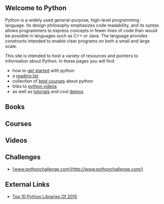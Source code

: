 ## Welcome to Python 

Python is a widely used general-purpose, high-level programming language. Its design philosophy emphasizes code readability, and its syntax allows programmers to express concepts in fewer lines of code than would be possible in languages such as C++ or Java. The language provides constructs intended to enable clear programs on both a small and large scale.


This site is intended to host a variety of resources and pointers to information about Python. In these pages you will find

* how to [get started](/get_started) with python
* a [reading list](#books)
* collection of [best courses](#courses) about python
* links to [python videos](#videos)
* as well as [tutorials](/tutorials) and cool [demos]()

## Books

<div class="books" gid="1gQFMXZtynpuTenoOQNGCHttArT4NspTWcyJQr5ps9Mk"></div>
<div class="clearfix"></div>

## Courses

<div class="courses" gid="1frO9QYhgsXbMzcyXoA4czWkxTWF8RBTJVf9uoO1rElU"></div>
<div class="clearfix"></div>

## Videos

<div class="videos" gid="1WMjweKiok6GnxZr9sIPx32RqgdYIQXSaI9gqs3A9TWI"></div>
<div class="clearfix"></div>

## Challenges

* [www.pythonchallenge.com](http://www.pythonchallenge.com/)

## External Links

* [Top 10 Python Libraries Of 2015](http://blog.tryolabs.com/2015/12/15/top-10-python-libraries-of-2015/)
